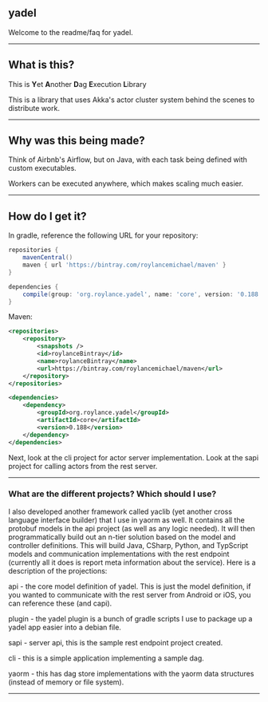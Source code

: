 ## yadel

Welcome to the readme/faq for yadel.


***

## What is this?

This is **Y**et **A**nother **D**ag **E**xecution **L**ibrary

This is a library that uses Akka's actor cluster system behind the scenes to distribute work. 
 

***


## Why was this being made?

Think of Airbnb's Airflow, but on Java, with each task being defined with custom executables. 

Workers can be executed anywhere, which makes scaling much easier. 
 

***


## How do I get it?


In gradle, reference the following URL for your repository:
```groovy
repositories {
    mavenCentral()
    maven { url 'https://bintray.com/roylancemichael/maven' }
}

dependencies {
    compile(group: 'org.roylance.yadel', name: 'core', version: '0.188')
}
```

Maven:
```xml
<repositories>
    <repository>
        <snapshots />
        <id>roylanceBintray</id>
        <name>roylanceBintray</name>
        <url>https://bintray.com/roylancemichael/maven</url>
    </repository>
</repositories>

<dependencies>
    <dependency>
        <groupId>org.roylance.yadel</groupId>
        <artifactId>core</artifactId>
        <version>0.188</version>
    </dependency>
</dependencies>
```

Next, look at the cli project for actor server implementation. Look at the sapi project for calling actors from the rest server.

***

### What are the different projects? Which should I use?

I also developed another framework called yaclib (yet another cross language interface builder) that I use in yaorm as well. It contains all the protobuf models in the api project (as well as any logic needed). It will then programmatically build out an n-tier solution based on the model and controller definitions. This will build Java, CSharp, Python, and TypScript models and communication implementations with the rest endpoint (currently all it does is report meta information about the service). Here is a description of the projections:

api - the core model definition of yadel. This is just the model definition, if you wanted to communicate with the rest server from Android or iOS, you can reference these (and capi).

plugin - the yadel plugin is a bunch of gradle scripts I use to package up a yadel app easier into a debian file.

sapi - server api, this is the sample rest endpoint project created. 

cli - this is a simple application implementing a sample dag. 

yaorm - this has dag store implementations with the yaorm data structures (instead of memory or file system).

***